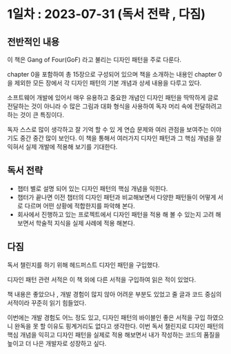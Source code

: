 # 1일차 : 2023-07-31 (독서 전략 , 다짐)

## 전반적인 내용

이 책은 Gang of Four(GoF) 라고 불리는 디자인 패턴을 주로 다룬다.

chapter 0을 포함하여 총 15장으로 구성되어 있으며 책을 소개하는 내용인 chapter 0을 제외한 모든 장에서 각 디자인 패턴의 기본 개념과 상세 내용을 다루고 있다.

소프트웨어 개발에 있어서 매우 유용하고 중요한 개념인 디자인 패턴을 딱딱하게 글로 전달하는 것이 아니라 수 많은 그림과 대화 형식을 사용하여 독자 머리 속에 전달하려고 하는 것이 큰 특징이다.

독자 스스로 많이 생각하고 잘 기억 할 수 있 게 연습 문제와 여러 관점을 보여주는 이야기도 중간 중간 많이 보인다.  이 책을 통해서 여러가지 디자인 패턴과 그 핵심 개념을 잘 익혀서 실제 개발에 적용해 보기를 기대한다.

## 독서 전략

- 챕터 별로 설명 되어 있는 디자인 패턴의 핵심 개념을 익힌다.
- 챕터가 끝나면 이전 챕터의  디자인 패턴과 비교해보면서 다양한 패턴들이 어떻게 서로 다르며 어떤 상황에 적합한지를 파악해 본다.
- 회사에서 진행하고 있는 프로젝트에서 디자인 패턴을 적용 해 볼 수 있는지 고려 해보면서 학술적 지식을 실제 사례에 적용 해본다.

## 다짐

독서 챌린지를 하기 위해 헤드퍼스트 디자인 패턴을 구입했다.

디자인 패턴 관련 서적은 이 책 외에 다른 서적을 구입하여 읽은 적이 있었다.

책 내용은 좋았으나 , 개발 경험이 많지 않아 어려운 부분도 있었고  줄 글과 코드 중심의 서적이라 꾸준히 읽기 힘들었다.

이번에는 개발 경험도 어느 정도 있고, 디자인 패턴의 바이블인 좋은 서적을 구입 하였으니 완독을 못 할 이유도 핑계거리도 없다고 생각한다. 이번 독서 챌린지로 디자인 패턴의 핵심 개념을 익히고 디자인 패턴을 실제로 적용 해보면서 내가 작성하는 코드의 품질을 높이고 더 나은 개발자로 성장하고 싶다.